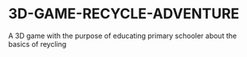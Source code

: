 # 3D-GAME-RECYCLE-ADVENTURE
A 3D game with the purpose of educating primary schooler about the basics of reycling
